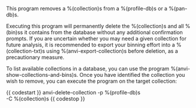 This program removes a %(collection)s from a %(profile-db)s or a %(pan-db)s. 

Executing this program will permanently delete the %(collection)s and all %(bin)ss it contains from the database without any additional confirmation prompts. If you are uncertain whether you may need a given collection for future analysis, it is recommended to export your binning effort into a %(collection-txt)s using %(anvi-export-collection)s before deletion, as a precautionary measure. 

To list available collections in a database, you can use the program %(anvi-show-collections-and-bins)s. Once you have identified the collection you wish to remove, you can execute the program on the target collection:

{{ codestart }}
anvi-delete-collection -p %(profile-db)s \
                       -C %(collection)s
{{ codestop }}
